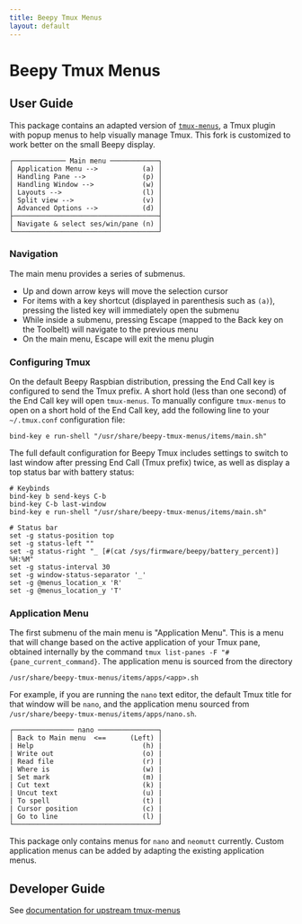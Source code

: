 ```yaml
---
title: Beepy Tmux Menus
layout: default
---
```


# Beepy Tmux Menus

## User Guide

This package contains an adapted version of [`tmux-menus`](https://github.com/ardangelo/beepy-tmux-menus/README.md), a Tmux plugin with popup menus to help visually manage Tmux. This fork is customized to work better on the small Beepy display.

```
┌───────────── Main menu ────────────┐
│ Application Menu -->           (a) │
│ Handling Pane -->              (p) │
│ Handling Window -->            (w) │
│ Layouts -->                    (l) │
│ Split view -->                 (v) │
│ Advanced Options -->           (d) │
├────────────────────────────────────┤
│ Navigate & select ses/win/pane (n) │
└────────────────────────────────────┘
```

### Navigation

The main menu provides a series of submenus.
* Up and down arrow keys will move the selection cursor
* For items with a key shortcut (displayed in parenthesis such as `(a)`), pressing the listed key will immediately open the submenu
* While inside a submenu, pressing Escape (mapped to the Back key on the Toolbelt) will navigate to the previous menu
* On the main menu, Escape will exit the menu plugin

### Configuring Tmux

On the default Beepy Raspbian distribution, pressing the End Call key is configured to send the Tmux prefix. A short hold (less than one second) of the End Call key will open `tmux-menus`. To manually configure `tmux-menus` to open on a short hold of the End Call key, add the following line to your `~/.tmux.conf` configuration file:

```
bind-key e run-shell "/usr/share/beepy-tmux-menus/items/main.sh"
```

The full default configuration for Beepy Tmux includes settings to switch to last window after pressing End Call (Tmux prefix) twice, as well as display a top status bar with battery status:

```
# Keybinds
bind-key b send-keys C-b
bind-key C-b last-window
bind-key e run-shell "/usr/share/beepy-tmux-menus/items/main.sh"

# Status bar
set -g status-position top
set -g status-left ""
set -g status-right "_ [#(cat /sys/firmware/beepy/battery_percent)] %H:%M"
set -g status-interval 30
set -g window-status-separator '_'
set -g @menus_location_x 'R'
set -g @menus_location_y 'T'
```

### Application Menu

The first submenu of the main menu is "Application Menu". This is a menu that will change based on the active application of your Tmux pane, obtained internally by the command `tmux list-panes -F "#{pane_current_command}`. The application menu is sourced from the directory

```
/usr/share/beepy-tmux-menus/items/apps/<app>.sh
```

For example, if you are running the `nano` text editor, the default Tmux title for that window will be `nano`, and the application menu sourced from `/usr/share/beepy-tmux-menus/items/apps/nano.sh`.

```
┌─────────────── nano ───────────────┐
│ Back to Main menu  <==      (Left) │
| Help                           (h) |
| Write out                      (o) |
| Read file                      (r) |
| Where is                       (w) |
| Set mark                       (m) |
| Cut text                       (k) |
| Uncut text                     (u) |
| To spell                       (t) |
| Cursor position                (c) |
| Go to line                     (l) |
└────────────────────────────────────┘
```

This package only contains menus for `nano` and `neomutt` currently. Custom application menus can be added by adapting the existing application menus.

## Developer Guide

See [documentation for upstream tmux-menus](https://github.com/ardangelo/beepy-tmux-menus/README.md)